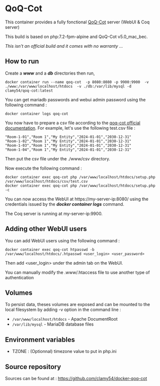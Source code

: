 # QoQ-Cot 

This container provides a fully fonctional [QoQ-Cot](https://sourcesup.renater.fr/wiki/qoq-cot/presentation_generale) server (WebUI & Coq server)

This build is based on php:7.2-fpm-alpine and QoQ-Cot v5.0_mac_bec.

*This isn't an official build and it comes with no warranty  ...*

## How to run

Create a ___www___ and a ___db___ directories then run,

```shell
docker container run --name qoq-cot  -p 8080:8080 -p 9900:9900  -v ./www:/var/www/localhost/htdocs  -v ./db:/var/lib/mysql -d clamy54/qoq-cot:latest
```

You can get mariadb passwords and webui admin password using the following command :
```shell
docker container logs qoq-cot 
```

You now have to prepare a csv file according to the [qoq-cot official documentation](https://sourcesup.renater.fr/wiki/qoq-cot/installation_v5.0_mac_bec).
For example, let's use the following test.csv file :
```
"Room-1-01","Room 1","My Entity","2024-01-01","2030-12-31"
"Room-1-02","Room 1","My Entity","2024-01-01","2030-12-31"
"Room-1-03","Room 1","My Entity","2024-01-01","2030-12-31"
"Room-1-04","Room 1","My Entity","2024-01-01","2030-12-31"

```
Then put the csv file under the ./www/csv directory.

Now execute the following command :
```shell
docker container exec qoq-cot php /var/www/localhost/htdocs/setup.php /var/www/localhost/htdocs/csv/test.csv
docker container exec qoq-cot php /var/www/localhost/htdocs/setup.php -c
```

You can now access the WebUI at https://my-server-ip:8080/ using the credentials issued by the  ___docker container logs___ command.

The Coq server is running at my-server-ip:9900.

## Adding other WebUI users

You can add WebUI users using the following command :
```shell
docker container exec qoq-cot htpasswd -b /var/www/localhost/htdocs/.htpasswd <user_login> <user_password>   
```

Then add <user_login> under the admin tab on the WebUI.

You can manually modify the .www/.htaccess file to use another type of authentication

##  Volumes

To persist data, theses volumes are exposed and can be mounted to the local filesystem by adding -v option in the command line :

* `/var/www/localhost/htdocs` - Apache DocumentRoot
* `/var/lib/mysql` - MariaDB database files


##  Environment variables

* TZONE : (Optionnal) timezone value to put in php.ini

## Source repository 

Sources can be found at :
https://github.com/clamy54/docker-qoq-cot

